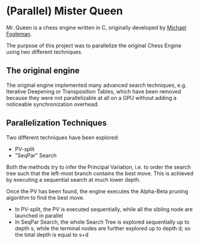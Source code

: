 # (Parallel) Mister Queen

Mr. Queen is a chess engine written in C, originally developed by [Michael Fogleman](https://www.michaelfogleman.com/).

The purpose of this project was to parallelize the original Chess Engine using two different techniques.

## The original engine

The original engine implemented many advanced search techniques, e.g. Iterative Deepening or Transposition Tables, which have been removed because they were not parallelizable at all on a GPU without adding a noticeable synchronization overhead.

## Parallelization Techniques

Two different techniques have been explored:

- PV-split
- "SeqPar" Search

Both the methods try to infer the Principal Variation, i.e. to order the search tree such that the left-most branch contains the best move. This is achieved by executing a sequential search at much lower depth.

Once the PV has been found, the engine executes the Alpha-Beta pruning algorithm to find the best move.

- In PV-split, the PV is executed sequentially, while all the sibling node are launched in parallel
- In SeqPar Search, the whole Search Tree is explored sequentially up to depth s, while the terminal nodes are further explored up to depth d; so the total depth is equal to s+d